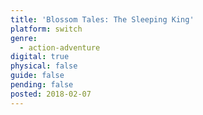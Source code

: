 ```yaml
---
title: 'Blossom Tales: The Sleeping King'
platform: switch
genre:
  - action-adventure
digital: true
physical: false
guide: false
pending: false
posted: 2018-02-07
---
```

